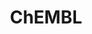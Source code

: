 ---
bigquery: https://console.cloud.google.com/bigquery?p=patents-public-data&d=ebi_chembl&page=dataset
citation: '"The ChEMBL database in 2017." Anna Gaulton, Anne Hersey, Michał Nowotka,
  A Patrícia Bento, Jon Chambers, David Mendez, Prudence Mutowo, Francis Atkinson,
  Louisa J Bellis, Elena Cibrián-Uhalte, Mark Davies, Nathan Dedman, Anneli Karlsson,
  María Paula Magariños, John P Overington, George Papadatos, Ines Smit, Andrew R
  Leach Nucleic acids Research (2017) 45 (Database Issue), D945-D954'
contributors: European Bioinformatics Institute
cost: None
description: ChEMBL Data is a manually curated database of small molecules used in
  drug discovery, including information about existing patented drugs.
documentation: 'schema: https://www.ebi.ac.uk/chembl/db_schema


  '
last_edit: 04/10/2022, 06:54:10
location: https://console.cloud.google.com/marketplace/product/google_patents_public_datasets/chembl
maintained_by: EMBL-EBI, an outstation of European Molecular Biology Laboratory
related_publications: '

  ChEMBL: towards direct deposition of bioassay data.


  Mendez D, Gaulton A, Bento AP, Chambers J, De Veij M, Félix E, Magariños MP, Mosquera
  JF, Mutowo P, Nowotka M, Gordillo-Marañón M, Hunter F, Junco L, Mugumbate G, Rodriguez-Lopez
  M, Atkinson F, Bosc N, Radoux CJ, Segura-Cabrera A, Hersey A, Leach AR.


  — Nucleic Acids Res. 2019; 47(D1):D930-D940. doi: 10.1093/nar/gky1075

  '
schema_fields:
- alogp
- subgroup
- ass_cls_map_id
- molecular_mechanism
- patent_use_code
- confidence
- acd_most_bpka
- polymer_flag
- molregno
- mol_frac_id
- protein_class_synonym
- prod_pat_id
- efo_term
- value
- strength
- country
- pref_name
- molfile
- usan_year
- warnref_id
- mechanism_comment
- l4
- bao_id
- formulation_id
- targrel_id
- result_flag
- hbd
- drugind_id
- cl_lincs_id
- abstract
- class_level
- acd_most_apka
- withdrawn_reason
- tid_fixed
- usan_stem
- orig_description
- comments
- domain_type
- record_id
- oc_id
- ingredient
- src_compound_id
- standard_flag
- version
- updated_on
- pathway_key
- usan_stem_id
- compound_key
- upper_value
- psa
- standard_inchi
- qed_weighted
- mutation
- src_assay_id
- type
- warning_description
- entity_type
- units
- title
- tid
- trade_name
- approval_date
- standard_type
- authors
- updated_by
- full_mwt
- published_type
- assay_cell_type
- atc_code
- indication_class
- withdrawn_flag
- protclasssyn_id
- level4
- ddd_value
- structure_type
- research_stem
- parenteral
- withdrawn_year
- action_type
- smarts
- natural_product
- normal_range_max
- short_name
- issue
- class_type
- assay_tissue
- first_approval
- prediction_method
- ref_url
- withdrawn_country
- site_residues
- cx_most_bpka
- alert_id
- bao_format
- parent_go_id
- variant_id
- bao_endpoint
- l3
- assay_param_id
- level5
- met_conversion
- sei
- mesh_heading
- ap_id
- assay_tax_id
- applicant_full_name
- assay_class_id
- cell_source_tissue
- mc_organism
- cpd_str_alert_id
- mol_atc_id
- molecular_species
- chirality
- standard_units
- product_id
- l2
- smid
- level2
- idx
- warning_country
- src_id
- doi
- standard_inchi_key
- set_name
- num_ro5_violations
- status
- activity_count
- ro3_pass
- ref_id
- priority
- start_position
- cx_most_apka
- availability_type
- molsyn_id
- pathway_id
- level1
- num_alerts
- curation_comment
- black_box_warning
- met_comment
- predbind_id
- assay_subcellular_fraction
- level2_description
- activity_comment
- isoform
- enzyme_tid
- patent_id
- l6
- doc_id
- related_tid
- irac_code
- relationship
- ddd_units
- caloha_id
- mecref_id
- label
- synonyms
- stat
- year
- path
- ad_type
- src_description
- max_phase_for_ind
- uberon_id
- l7
- description
- data_validity_comment
- src_short_name
- acd_logd
- parent_molregno
- innovator_company
- metref_id
- mc_target_name
- mesh_id
- lle
- toid
- hba
- metabolite_record_id
- clo_id
- assay_test_type
- who_name
- level3
- nda_type
- stem_class
- actsm_id
- therapeutic_flag
- target_desc
- qudt_units
- prodrug
- assay_source
- usan_substem
- target_mapping
- domain_id
- res_stem_id
- uo_units
- warning_id
- mec_id
- active_molregno
- alert_set_id
- compound_name
- end_position
- species_group_flag
- cell_description
- withdrawn_class
- previous_company
- assay_category
- irac_class_id
- mw_monoisotopic
- topical
- full_molformula
- biocomp_id
- level1_description
- major_class
- l1
- hrac_code
- cell_id
- alert_name
- published_value
- route
- chebi_par_id
- ddd_id
- component_id
- oral
- relationship_type
- delist_flag
- pchembl_value
- sitecomp_id
- pubmed_id
- text_value
- cx_logd
- helm_notation
- cell_name
- parent_type
- l8
- hba_lipinski
- cell_ontology_id
- last_active
- parent_id
- ddd_admr
- max_phase
- syn_type
- source_domain_id
- met_id
- molecule_type
- volume
- domain_name
- sequence_md5sum
- usan_stem_definition
- targcomp_id
- mol_hrac_id
- ridx
- substrate_record_id
- assay_type
- sequence
- rtb
- annotation
- active_ingredient
- homologue
- drug_product_flag
- assay_organism
- mc_tax_id
- aidx
- first_page
- activity_id
- drug_substance_flag
- journal
- submission_date
- level3_description
- chembl_id
- mw_freebase
- indref_id
- potential_duplicate
- selectivity_comment
- le
- published_units
- assay_desc
- component_synonym
- entity_id
- publication_number
- downgraded
- cell_source_tax_id
- compd_id
- dosage_form
- drug_record_id
- comp_go_id
- published_relation
- site_name
- accession
- level4_description
- standard_upper_value
- compsyn_id
- last_page
- mc_target_type
- mc_target_accession
- go_id
- canonical_smiles
- frac_class_id
- domain_description
- hrac_class_id
- tax_id
- warning_type
- direct_interaction
- binding_site_comment
- assay_id
- source
- job_id
- mol_irac_id
- tissue_id
- warning_class
- first_in_class
- parameter_type
- component_type
- bto_id
- dosed_ingredient
- company
- enzyme_name
- db_version
- doc_type
- disease_efficacy
- inorganic_flag
- num_lipinski_ro5_violations
- curated_by
- hbd_lipinski
- cellosaurus_id
- patent_expire_date
- target_type
- ddd_comment
- heavy_atoms
- co_stem_id
- stem
- l5
- protein_class_id
- warning_year
- rgid
- aspect
- organism
- std_act_id
- bei
- parameter_value
- patent_no
- aromatic_rings
- acd_logp
- creation_date
- normal_range_min
- cidx
- tbl
- standard_value
- cell_source_organism
- db_source
- ref_type
- relationship_desc
- log_id
- who_extra
- name
- as_id
- site_id
- assay_strain
- cx_logp
- confidence_score
- protein_class_desc
- frac_code
- standard_relation
- efo_id
- definition
- relation
- standard_text_value
- comp_class_id
- mechanism_of_action
shortname: chembl
tags:
- biotechnology
- health
- chemical
- bioinformatics
- medical
terms_of_use: CC BY-SA 3.0
title: ChEMBL
uuid: e232a192-965c-4ec9-904c-155b6dfe56c5
---